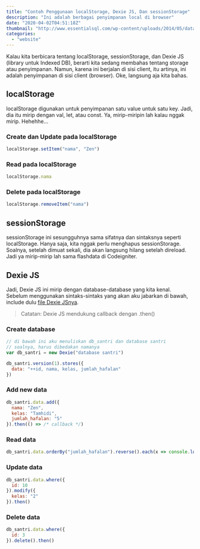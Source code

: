 ```yaml
---
title: "Contoh Penggunaan localStorage, Dexie JS, Dan sessionStorage"
description: "Ini adalah berbagai penyimpanan local di browser"
date: "2020-04-02T04:51:18Z"
thumbnail: "http://www.essentialsql.com/wp-content/uploads/2014/05/database-parts.jpg"
categories:
  - "website"
---
```


Kalau kita berbicara tentang localStorage, sessionStorage, dan Dexie JS (library untuk Indexed DB), berarti kita sedang membahas tentang storage atau penyimpanan. Namun, karena ini berjalan di sisi client, itu artinya, ini adalah penyimpanan di sisi client (browser). Oke, langsung aja kita bahas.

## localStorage

localStorage digunakan untuk penyimpanan satu value untuk satu key. Jadi, dia itu mirip dengan val, let, atau const. Ya, mirip-miripin lah kalau nggak mirip. Hehehhe...

### Create dan Update pada localStorage

```javascript
localStorage.setItem("nama", "Zen")
```

### Read pada localStorage

```javascript
localStorage.nama 
```

### Delete pada localStorage

```javascript
localStorage.removeItem("nama")
```

## sessionStorage

sessionStorage ini sesungguhnya sama sifatnya dan sintaksnya seperti localStorage. Hanya saja, kita nggak perlu menghapus sessionStorage. Soalnya, setelah dimuat sekali, dia akan langsung hilang setelah direload. Jadi ya mirip-mirip lah sama flashdata di Codeigniter.

## Dexie JS 

Jadi, Dexie JS ini mirip dengan database-database yang kita kenal. Sebelum menggunakan sintaks-sintaks yang akan aku jabarkan di bawah, include dulu [file Dexie JSnya](https://dexie.org/).

> Catatan: Dexie JS mendukung callback dengan .then()

### Create database 

```javascript
// di bawah ini aku menuliskan db_santri dan database santri 
// soalnya, harus dibedakan namanya
var db_santri = new Dexie("database santri")

db_santri.version(1).stores({
  data: "++id, nama, kelas, jumlah_hafalan"
})
```

### Add new data 

```javascript
db_santri.data.add({
  nama: "Zen",
  kelas: "Tamhidi",
  jumlah_hafalan: "5"
}).then(() => /* callback */)
```

### Read data 

```javascript
db_santri.data.orderBy("jumlah_hafalan").reverse().each(x => console.log(x.nama)).then()
```

### Update data 

```javascript
db_santri.data.where({
  id: 10
}).modify({
  kelas: "2"
}).then()
```

### Delete data 

```javascript
db_santri.data.where({
  id: 3
}).delete().then()
```